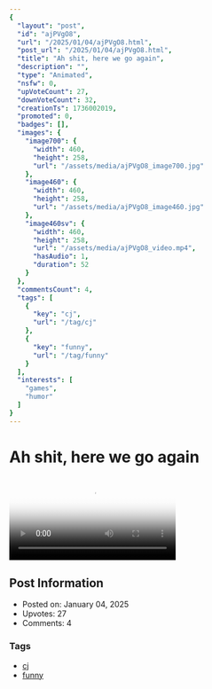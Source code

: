 ```yaml
---
{
  "layout": "post",
  "id": "ajPVgO8",
  "url": "/2025/01/04/ajPVgO8.html",
  "post_url": "/2025/01/04/ajPVgO8.html",
  "title": "Ah shit, here we go again",
  "description": "",
  "type": "Animated",
  "nsfw": 0,
  "upVoteCount": 27,
  "downVoteCount": 32,
  "creationTs": 1736002019,
  "promoted": 0,
  "badges": [],
  "images": {
    "image700": {
      "width": 460,
      "height": 258,
      "url": "/assets/media/ajPVgO8_image700.jpg"
    },
    "image460": {
      "width": 460,
      "height": 258,
      "url": "/assets/media/ajPVgO8_image460.jpg"
    },
    "image460sv": {
      "width": 460,
      "height": 258,
      "url": "/assets/media/ajPVgO8_video.mp4",
      "hasAudio": 1,
      "duration": 52
    }
  },
  "commentsCount": 4,
  "tags": [
    {
      "key": "cj",
      "url": "/tag/cj"
    },
    {
      "key": "funny",
      "url": "/tag/funny"
    }
  ],
  "interests": [
    "games",
    "humor"
  ]
}
---
```


# Ah shit, here we go again

<video controls playsinline loop poster="/assets/media/ajPVgO8_image460.jpg">
  <source src="/assets/media/ajPVgO8_video.mp4" type="video/mp4">
  Your browser does not support the video tag.
</video>

## Post Information

- Posted on: January 04, 2025
- Upvotes: 27
- Comments: 4

### Tags

- [cj](/tag/cj)
- [funny](/tag/funny)
